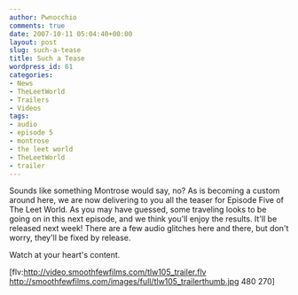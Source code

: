 ```yaml
---
author: Pwnocchio
comments: true
date: 2007-10-11 05:04:40+00:00
layout: post
slug: such-a-tease
title: Such a Tease
wordpress_id: 61
categories:
- News
- TheLeetWorld
- Trailers
- Videos
tags:
- audio
- episode 5
- montrose
- the leet world
- TheLeetWorld
- trailer
---
```


Sounds like something Montrose would say, no?  As is becoming a custom around here, we are now delivering to you all the teaser for Episode Five of The Leet World.  As you may have guessed, some traveling looks to be going on in this next episode, and we think you'll enjoy the results.  It'll be released next week!  There are a few audio glitches here and there, but don't worry, they'll be fixed by release.

Watch at your heart's content.

[flv:http://video.smoothfewfilms.com/tlw105_trailer.flv http://smoothfewfilms.com/images/full/tlw105_trailerthumb.jpg 480 270]
